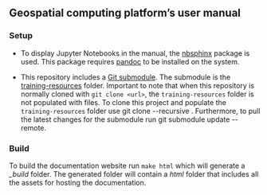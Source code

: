 ## Geospatial computing platform’s user manual

### Setup

* To display Jupyter Notebooks in the manual, the [nbsphinx](https://nbsphinx.readthedocs.io/en/0.8.7/index.html) package is used. This package requires [pandoc](https://pandoc.org/>) to be installed on the system. 

* This repository includes a [Git submodule](https://git-scm.com/book/en/v2/Git-Tools-Submodules). The submodule is the [training-resources]() folder. Important to note that when this repository is normally cloned with `git clone <url>`, the `training-resources` folder is not populated with files. To clone this project and populate the `training-resources` folder use git clone --recursive <url>. Furthermore, to pull the latest changes for the submodule run git submodule update --remote.

### Build

To build the documentation website run `make html` which will generate a *_build*   folder. The generated folder will contain a *html* folder that includes all the assets for hosting the documentation.
